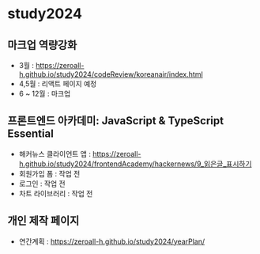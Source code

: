 # study2024

## 마크업 역량강화

- 3월 : https://zeroall-h.github.io/study2024/codeReview/koreanair/index.html
- 4,5월 : 리액트 페이지 예정
- 6 ~ 12월 : 마크업

## 프론트엔드 아카데미: JavaScript & TypeScript Essential

- 해커뉴스 클라이언트 앱 : https://zeroall-h.github.io/study2024/frontendAcademy/hackernews/9_읽은글_표시하기
- 회원가입 폼 : 작업 전
- 로그인 : 작업 전
- 차트 라이브러리 : 작업 전

## 개인 제작 페이지

- 연간계획 : https://zeroall-h.github.io/study2024/yearPlan/
